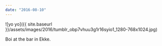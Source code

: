 ```yaml
---
date: "2016-08-10"
---
```


![yo yo]({{ site.baseurl }}/assets/images/2016/tumblr_obp7vhuu3g1r16syio1_1280-768x1024.jpg)

Boi at the bar in Ekke.
